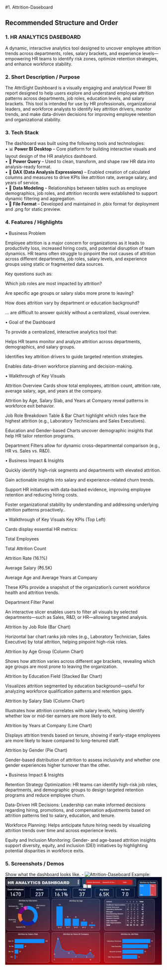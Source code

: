 #1. Attrition-Daseboard
## Recommended Structure and Order
### 1.	HR ANALYTICS DASEBOARD
A dynamic, interactive analytics tool designed to uncover employee attrition trends across departments, roles, salary brackets, and experience levels—empowering HR teams to identify risk zones, optimize retention strategies, and enhance workforce stability.

### 2.	Short Description / Purpose
The AttriSight Dashboard is a visually engaging and analytical Power BI report designed to help users explore and understand employee attrition patterns across departments, job roles, education levels, and salary brackets. This tool is intended for use by HR professionals, organizational leaders, and workforce analysts to identify key attrition drivers, monitor trends, and make data-driven decisions for improving employee retention and organizational stability.

### 3.	Tech Stack
The dashboard was built using the following tools and technologies:<br>
• 📊 **Power BI Desktop** – Core platform for building interactive visuals and layout design of the HR analytics dashboard.<br>
• 📂 **Power Query** – Used to clean, transform, and shape raw HR data into analysis-ready format.<br>
• 🧠 **DAX (Data Analysis Expressions)** – Enabled creation of calculated columns and measures to drive KPIs like attrition rate, average salary, and years of service.<br>
• 📝 **Data Modeling** – Relationships between tables such as employee demographics, job roles, and attrition records were established to support dynamic filtering and aggregation.<br>
• 📁 **File Format** – Developed and maintained in .pbix format for deployment and .png for static preview.



### 4.	Features / Highlights

• Business Problem

Employee attrition is a major concern for organizations as it leads to productivity loss, increased hiring costs, and potential disruption of team dynamics. HR teams often struggle to pinpoint the root causes of attrition across different departments, job roles, salary levels, and experience groups using static or fragmented data sources.

Key questions such as:

Which job roles are most impacted by attrition?

Are specific age groups or salary slabs more prone to leaving?

How does attrition vary by department or education background?

… are difficult to answer quickly without a centralized, visual overview.

• Goal of the Dashboard

To provide a centralized, interactive analytics tool that:

Helps HR teams monitor and analyze attrition across departments, demographics, and salary groups.

Identifies key attrition drivers to guide targeted retention strategies.

Enables data-driven workforce planning and decision-making.


• Walkthrough of Key Visuals

Attrition Overview Cards show total employees, attrition count, attrition rate, average salary, age, and years at the company.

Attrition by Age, Salary Slab, and Years at Company reveal patterns in workforce exit behavior.

Job Role Breakdown Table & Bar Chart highlight which roles face the highest attrition (e.g., Laboratory Technicians and Sales Executives).

Education and Gender-based Charts uncover demographic insights that help HR tailor retention programs.

Department Filters allow for dynamic cross-departmental comparison (e.g., HR vs. Sales vs. R&D).


• Business Impact & Insights

Quickly identify high-risk segments and departments with elevated attrition.

Gain actionable insights into salary and experience-related churn trends.

Support HR initiatives with data-backed evidence, improving employee retention and reducing hiring costs.

Foster organizational stability by understanding and addressing underlying attrition patterns proactively..

• Walkthrough of Key Visuals
Key KPIs (Top Left)

Cards display essential HR metrics:

Total Employees

Total Attrition Count

Attrition Rate (16.1%)

Average Salary (₹6.5K)

Average Age and Average Years at Company

These KPIs provide a snapshot of the organization’s current workforce health and attrition trends.

Department Filter Panel

An interactive slicer enables users to filter all visuals by selected departments—such as Sales, R&D, or HR—allowing targeted analysis.

Attrition by Job Role (Bar Chart)

Horizontal bar chart ranks job roles (e.g., Laboratory Technician, Sales Executive) by total attrition, helping pinpoint high-risk roles.

Attrition by Age Group (Column Chart)

Shows how attrition varies across different age brackets, revealing which age groups are most prone to leaving the organization.

Attrition by Education Field (Stacked Bar Chart)

Visualizes attrition segmented by education background—useful for analyzing workforce qualification patterns and retention gaps.

Attrition by Salary Slab (Column Chart)

Illustrates how attrition correlates with salary levels, helping identify whether low or mid-tier earners are more likely to exit.

Attrition by Years at Company (Line Chart)

Displays attrition trends based on tenure, showing if early-stage employees are more likely to leave compared to long-tenured staff.

Attrition by Gender (Pie Chart)

Gender-based distribution of attrition to assess inclusivity and whether one gender experiences higher turnover than the other.

• Business Impact & Insights

Retention Strategy Optimization: HR teams can identify high-risk job roles, departments, and demographic groups to design targeted retention programs and reduce employee churn.

Data-Driven HR Decisions: Leadership can make informed decisions regarding hiring, promotions, and compensation adjustments based on attrition patterns tied to salary, education, and tenure.

Workforce Planning: Helps anticipate future hiring needs by visualizing attrition trends over time and across experience levels.

Equity and Inclusion Monitoring: Gender- and age-based attrition insights support diversity, equity, and inclusion (DEI) initiatives by highlighting potential disparities in workforce exits.

### 5.	Screenshots / Demos

Show what the dashboard looks like. - ![Attrition-Daseboard](https://github.com/vishnupratap027/Attrition-Daseboard)
Example: ![Dashboard Preview](https://github.com/vishnupratap027/Attrition-Daseboard/blob/main/Attrition%20Dashboard%20Screenshot.png)

